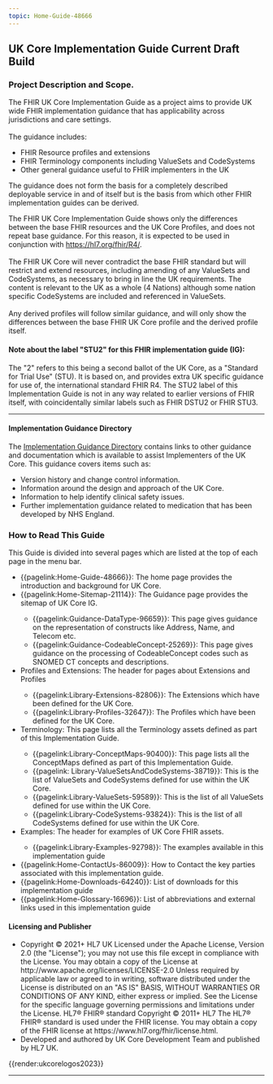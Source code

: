 ```yaml
---
topic: Home-Guide-48666
---
```

## UK Core Implementation Guide Current Draft Build ##

<p>
<h3>Project Description and Scope.</h3>

The FHIR UK Core Implementation Guide as a project aims to provide UK wide FHIR implementation guidance that has applicability across jurisdictions and care settings.
<br><br>
The guidance includes: 
<ul>
<li>FHIR Resource profiles and extensions</li>
<li>FHIR Terminology components including ValueSets and CodeSystems</li>
<li>Other general guidance useful to FHIR implementers in the UK</li>
</ul>
</p>
<p>
The guidance does not form the basis for a completely described deployable service in and of itself but is the basis from which other FHIR implementation guides can be derived.
</p>
<p class="balloted">
The FHIR UK Core Implementation Guide shows only the differences between the base FHIR resources and the UK Core Profiles, and does not repeat base guidance. For this reason, it is expected to be used in conjunction with <a href="https://hl7.org/fhir/R4/">https://hl7.org/fhir/R4/</a>. 
<br><br>
The FHIR UK Core will never contradict the base FHIR standard but will restrict and extend resources, including amending of any ValueSets and CodeSystems, as necessary to bring in line the UK requirements. The content is relevant to the UK as a whole (4 Nations) although some nation specific CodeSystems are included and referenced in ValueSets. 
<br><br>
Any derived profiles will follow similar guidance, and will only show the differences between the base FHIR UK Core profile and the derived profile itself.
</p>

<div markdown="span" class="alert alert-success" role="alert"><h4><i class="fa fa-info-circle"></i> Note about the label "STU2" for this FHIR implementation guide (IG):</h4>
The "2" refers to this being a second ballot of the UK Core, as a "Standard for Trial Use" (STU). It is based on, and provides extra UK specific guidance for use of, the international standard FHIR R4. The STU2 label of this Implementation Guide is not in any way related to earlier versions of FHIR itself, with coincidentally similar labels such as FHIR DSTU2 or FHIR STU3.
</div>

---

<div markdown="span" class="alert alert-warning" role="alert"><h4><i class="fa fa-info-circle"></i> Implementation Guidance Directory </h4>
The <a href="https://simplifier.net/guide/uk-core-implementation-guidance-directory?version=current">Implementation Guidance Directory</a> 
contains links to other guidance and documentation which is available to assist Implementers of the UK Core. 
This guidance covers items such as:
<ul>
<li>Version history and change control information.</li>
<li>Information around the design and approach of the UK Core.</li>
<li>Information to help identify clinical safety issues.</li>
<li>Further implementation guidance related to medication that has been developed by NHS England.</li>
</div>

### How to Read This Guide ###

This Guide is divided into several pages which are listed at the top of each page in the menu bar.
<ul>
<li>{{pagelink:Home-Guide-48666}}: The home page provides the introduction and background for UK Core.</li>
<li>{{pagelink:Home-Sitemap-21114}}: The Guidance page provides the sitemap of UK Core IG.</li>
<ul>
  <li>{{pagelink:Guidance-DataType-96659}}: This page gives guidance on the representation of constructs like Address, Name, and Telecom etc.</li>
  <li>{{pagelink:Guidance-CodeableConcept-25269}}: This page gives guidance on the processing of CodeableConcept codes such as SNOMED CT concepts and descriptions.</li>
</ul>
<li>Profiles and Extensions: The  header for pages about Extensions and Profiles</li>
<ul>
  <li>{{pagelink:Library-Extensions-82806}}: The Extensions which have been defined for the UK Core.</li>
  <li>{{pagelink:Library-Profiles-32647}}: The Profiles which have been defined for the UK Core.</li>
</ul>
<li>Terminology: This page lists all the Terminology assets defined as part of this Implementation Guide.</li>
<ul>
  <li>{{pagelink:Library-ConceptMaps-90400}}: This page lists all the ConceptMaps defined as part of this Implementation Guide.</li>
  <li>{{pagelink: Library-ValueSetsAndCodeSystems-38719}}: This is the list of ValueSets and CodeSystems defined for use within the UK Core.</li>
  <li>{{pagelink:Library-ValueSets-59589}}: This is the list of all ValueSets defined for use within the UK Core.</li>
  <li>{{pagelink:Library-CodeSystems-93824}}: This is the list of all CodeSystems defined for use within the UK Core.</li>
</ul>
<li>Examples: The header for examples of UK Core FHIR assets.</li>
<ul>
  <li>{{pagelink:Library-Examples-92798}}: The examples available in this implementation guide</li>
</ul>
<li>{{pagelink:Home-ContactUs-86009}}:  How to Contact the key parties associated with this implementation guide.</li>
<li>{{pagelink:Home-Downloads-64240}}:  List of downloads for this implementation guide</li>
<li>{{pagelink:Home-Glossary-16696}}:  List of abbreviations and external links used in this implementation guide</li>
</ul>

<div markdown="span" class="alert alert-warning" role="alert"><h4 id="I1"><i class="fa fa-info-circle"></i> Licensing and Publisher</h4>
<ul>
<li> 
Copyright &#169; 2021+ HL7 UK Licensed under the Apache License, Version 2.0 (the &quot;License&quot;); you may not use this file except in compliance with the License. You may obtain a copy of the License at http://www.apache.org/licenses/LICENSE-2.0 Unless required by applicable law or agreed to in writing, software distributed under the License is distributed on an &quot;AS IS&quot; BASIS, WITHOUT WARRANTIES OR CONDITIONS OF ANY KIND, either express or implied. See the License for the specific language governing permissions and limitations under the License. HL7&#174; FHIR&#174; standard Copyright &#169; 2011+ HL7 The HL7&#174; FHIR&#174; standard is used under the FHIR license. You may obtain a copy of the FHIR license at https://www.hl7.org/fhir/license.html.
<li>
Developed and authored by UK Core Development Team and published by HL7 UK.
</ul>
</div> 

{{render:ukcorelogos2023}}

---
